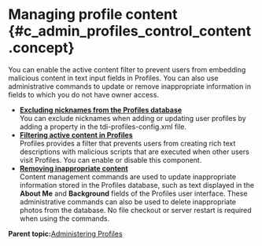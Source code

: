 # Managing profile content {#c_admin_profiles_control_content .concept}

You can enable the active content filter to prevent users from embedding malicious content in text input fields in Profiles. You can also use administrative commands to update or remove inappropriate information in fields to which you do not have owner access.

-   **[Excluding nicknames from the Profiles database](../admin/t_admin_profiles_excluding_nicknames.md)**  
You can exclude nicknames when adding or updating user profiles by adding a property in the tdi-profiles-config.xml file.
-   **[Filtering active content in Profiles](../admin/t_admin_profiles_filter_active_content.md)**  
Profiles provides a filter that prevents users from creating rich text descriptions with malicious scripts that are executed when other users visit Profiles. You can enable or disable this component.
-   **[Removing inappropriate content](../admin/t_admin_profiles_remove_inapp_content.md)**  
Content management commands are used to update inappropriate information stored in the Profiles database, such as text displayed in the **About Me** and **Background** fields of the Profiles user interface. These administrative commands can also be used to delete inappropriate photos from the database. No file checkout or server restart is required when using the commands.

**Parent topic:**[Administering Profiles](../admin/c_admin_profiles_intro.md)

